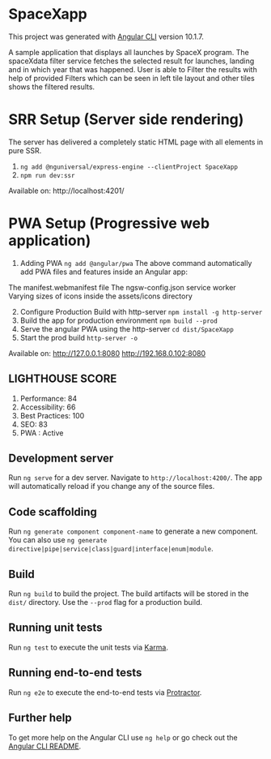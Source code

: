 # SpaceXapp
This project was generated with [Angular CLI](https://github.com/angular/angular-cli) version 10.1.7.

A sample application that displays all launches by SpaceX program.
The spaceXdata filter service fetches the selected result for launches, landing and in which year that was happened. User is able to Filter the results with help of provided Filters which can be seen in left tile layout and other tiles shows the filtered results.

# SRR Setup (Server side rendering)
The server has delivered a completely static HTML page with all elements in pure SSR.
1. `ng add @nguniversal/express-engine --clientProject SpaceXapp`
2. `npm run dev:ssr`

Available on:
http://localhost:4201/

# PWA Setup (Progressive web application)

1. Adding PWA
`ng add @angular/pwa`
The above command automatically add PWA files and features inside an Angular app:

The manifest.webmanifest file
The ngsw-config.json service worker
Varying sizes of icons inside the assets/icons directory

2. Configure Production Build with http-server
`npm install -g http-server`
3. Build the app for production environment
`npm build --prod`
4. Serve the angular PWA using the http-server
`cd dist/SpaceXapp`
5. Start the prod build
`http-server -o`

Available on:
http://127.0.0.1:8080
http://192.168.0.102:8080

## LIGHTHOUSE SCORE

1. Performance: 84
2. Accessibility: 66
3. Best Practices: 100
4. SEO: 83
5. PWA : Active

## Development server

Run `ng serve` for a dev server. Navigate to `http://localhost:4200/`. The app will automatically reload if you change any of the source files.

## Code scaffolding

Run `ng generate component component-name` to generate a new component. You can also use `ng generate directive|pipe|service|class|guard|interface|enum|module`.

## Build

Run `ng build` to build the project. The build artifacts will be stored in the `dist/` directory. Use the `--prod` flag for a production build.

## Running unit tests

Run `ng test` to execute the unit tests via [Karma](https://karma-runner.github.io).

## Running end-to-end tests

Run `ng e2e` to execute the end-to-end tests via [Protractor](http://www.protractortest.org/).

## Further help

To get more help on the Angular CLI use `ng help` or go check out the [Angular CLI README](https://github.com/angular/angular-cli/blob/master/README.md).
